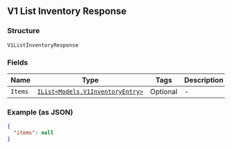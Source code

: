 ## V1 List Inventory Response

### Structure

`V1ListInventoryResponse`

### Fields

| Name | Type | Tags | Description |
|  --- | --- | --- | --- |
| `Items` | [`IList<Models.V1InventoryEntry>`](/doc/models/v1-inventory-entry.md) | Optional | - |

### Example (as JSON)

```json
{
  "items": null
}
```

